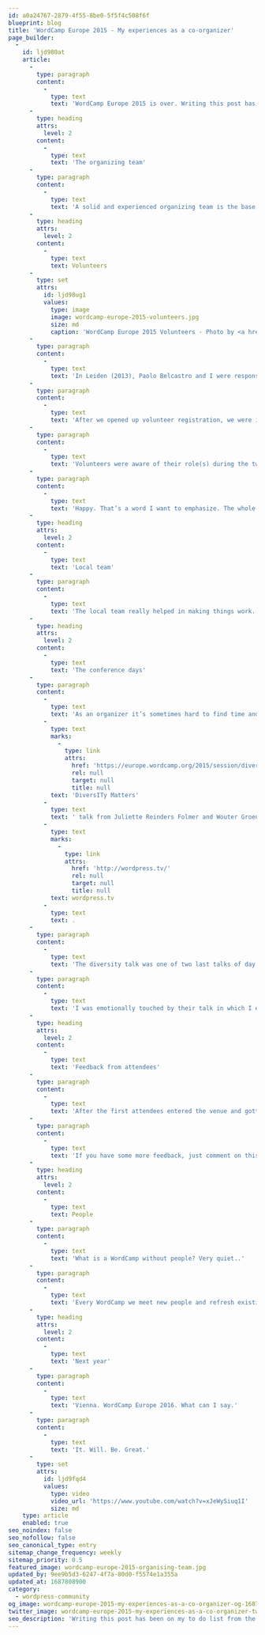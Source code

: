 ```yaml
---
id: a0a24767-2879-4f55-8be0-5f5f4c508f6f
blueprint: blog
title: 'WordCamp Europe 2015 - My experiences as a co-organizer'
page_builder:
  -
    id: ljd980at
    article:
      -
        type: paragraph
        content:
          -
            type: text
            text: 'WordCamp Europe 2015 is over. Writing this post has been on my to do list from the moment I knew I was able to join the organizing team for 2015, so let’s get started and let me tell you more about my experiences.'
      -
        type: heading
        attrs:
          level: 2
        content:
          -
            type: text
            text: 'The organizing team'
      -
        type: paragraph
        content:
          -
            type: text
            text: 'A solid and experienced organizing team is the base for a successful WordCamp. Organizing a WordCamp Europe requires a large team to make sure everything runs as smooth as planned.This years team consisted of the distributed WordCamp Europe team together with the local WordCamp Sevilla team.'
      -
        type: heading
        attrs:
          level: 2
        content:
          -
            type: text
            text: Volunteers
      -
        type: set
        attrs:
          id: ljd98ug1
          values:
            type: image
            image: wordcamp-europe-2015-volunteers.jpg
            size: md
            caption: 'WordCamp Europe 2015 Volunteers - Photo by <a href="https://florianziegler.com/">Florian Ziegler</a>'
      -
        type: paragraph
        content:
          -
            type: text
            text: 'In Leiden (2013), Paolo Belcastro and I were responsible for the volunteers, 50 volunteers that is. This year Luca Sartoni and Rafael Poveda joined me to manage 65 volunteers. During the planning phase, Rafael, Luca and me communicated through weekly meetings on Slack and private messages. Meeting each other before the event felt like we knew each other for years. This resulted in very good understanding of how we work individually and what we could expect from each other during WCEU.'
      -
        type: paragraph
        content:
          -
            type: text
            text: 'After we opened up volunteer registration, we were immediately overwhelmed by the speed and amount of people who wanted to volunteer. This was awesome, as we knew we needed around 70 people to manage all tasks and be sure registration of attendees on day one was not going to slowed down by a shortage of volunteers. For during-the-event communication we used, yes there it is again, Slack. I started a new team and invited all volunteers and the organizing team. Immediately there was interaction between the volunteers, which was great to see! Because of the free WiFi in the venue, people were easy to reach and could use all nice functions of Slack. Well, we just used it to chat, but that sounds nice doesn’t it? It just worked.'
      -
        type: paragraph
        content:
          -
            type: text
            text: 'Volunteers were aware of their role(s) during the two conference days and could use a Volunteer Roles spreadsheet as reference. This was communicated as a Dropbox link through Slack. When briefing started at 7am on Friday, all volunteers knew what to do. THEY TOTALLY ROCKED!! We have had so many pro-active volunteers that, in the case of a question/problem/challenge, we as “managers” were always too late to ask if someone could help. Volunteers just happen to be able to help. Problem solved. Everybody happy.'
      -
        type: paragraph
        content:
          -
            type: text
            text: 'Happy. That’s a word I want to emphasize. The whole organizing team is happy about all the volunteers and how they (or should I say we?) managed to help facilitate such a wonderful event.'
      -
        type: heading
        attrs:
          level: 2
        content:
          -
            type: text
            text: 'Local team'
      -
        type: paragraph
        content:
          -
            type: text
            text: 'The local team really helped in making things work. They knew where to go for diner, what to coolest touristic places were, where to rent bikes to cycle around town and where to find a great location for the WordCamp Europe 2015 after party. Thanks to their knowledge of Sevilla, the local way of doing business and of course the Spanish language, we made it possible for everyone to have good time while in Sevilla, either in the conference areas or outside playing tourist.'
      -
        type: heading
        attrs:
          level: 2
        content:
          -
            type: text
            text: 'The conference days'
      -
        type: paragraph
        content:
          -
            type: text
            text: 'As an organizer it’s sometimes hard to find time and peace to go to a talk an see it from beginning to end. This years WCEU was normal, in which I can say I have only seen two complete talks; Matt’s Q&A and the '
          -
            type: text
            marks:
              -
                type: link
                attrs:
                  href: 'https://europe.wordcamp.org/2015/session/diversity-matters/'
                  rel: null
                  target: null
                  title: null
            text: 'DiversITy Matters'
          -
            type: text
            text: ' talk from Juliette Reinders Folmer and Wouter Groenewold. Check out the other talks on '
          -
            type: text
            marks:
              -
                type: link
                attrs:
                  href: 'http://wordpress.tv/'
                  rel: null
                  target: null
                  title: null
            text: wordpress.tv
          -
            type: text
            text: .
      -
        type: paragraph
        content:
          -
            type: text
            text: 'The diversity talk was one of two last talks of day 2. I joined their talk not just because both speakers are fellow Dutchies, but mainly because I talked to them a lot after the speakers dinner and between sessions, which made me curious to see and hear what they had to tell. From the introduction to the end of the talk I was engaged with both speakers. Juliette is an experienced speaker and together with Wouter she managed to grab the audience attention from the first few sentences. They talked about experiences in the IT industry and Wouter talked about his past. In that past he was bullied a lot. Now he doesn’t want to be ‘victim’ anymore, he wants to show what can be done to feel welcome. Wouter, you rocked on stage!'
      -
        type: paragraph
        content:
          -
            type: text
            text: 'I was emotionally touched by their talk in which I ended up hugging both Wouter and Juliette on stage after their talk to thank them, and to show my appreciation for their very well done talk. Thanks to both of you!'
      -
        type: heading
        attrs:
          level: 2
        content:
          -
            type: text
            text: 'Feedback from attendees'
      -
        type: paragraph
        content:
          -
            type: text
            text: 'After the first attendees entered the venue and gotten their badges, feedback started getting through. All I have heard is positive feedback, telling us how well organized everything was, that the food is great, how good it is to have live translation, that the water taps are refilled often and of course that the WiFi is going on/off/on/off/on/off (hey it’s a conference). This kind of feedback makes organizers fly. We think of a lot of things to make it the best experience for everyone, whether you are a speaker, sponsor, volunteers or ‘just’ an attendee, and what better way to thank us by telling how great everything is.'
      -
        type: paragraph
        content:
          -
            type: text
            text: 'If you have some more feedback, just comment on this post. I love to hear from you.'
      -
        type: heading
        attrs:
          level: 2
        content:
          -
            type: text
            text: People
      -
        type: paragraph
        content:
          -
            type: text
            text: 'What is a WordCamp without people? Very quiet..'
      -
        type: paragraph
        content:
          -
            type: text
            text: 'Every WordCamp we meet new people and refresh existing relations. It doesn’t matter whether you are a junior developer or the head of some mega-big-WordPress company, everybody has an open attitude towards meeting new people and talking with them. That exactly is what makes this community what it is. Language and cultural differences, sexual preference, diet requirements, religion, none of these elements prevent us as a community to connect and cooperate. And with cooperation we help each other to reach our goals.'
      -
        type: heading
        attrs:
          level: 2
        content:
          -
            type: text
            text: 'Next year'
      -
        type: paragraph
        content:
          -
            type: text
            text: 'Vienna. WordCamp Europe 2016. What can I say.'
      -
        type: paragraph
        content:
          -
            type: text
            text: 'It. Will. Be. Great.'
      -
        type: set
        attrs:
          id: ljd9fqd4
          values:
            type: video
            video_url: 'https://www.youtube.com/watch?v=xJeWySiuq1I'
            size: md
    type: article
    enabled: true
seo_noindex: false
seo_nofollow: false
seo_canonical_type: entry
sitemap_change_frequency: weekly
sitemap_priority: 0.5
featured_image: wordcamp-europe-2015-organising-team.jpg
updated_by: 9ee9b5d3-6247-4f7a-80d0-f5574e1a355a
updated_at: 1687808900
category:
  - wordpress-community
og_image: wordcamp-europe-2015-my-experiences-as-a-co-organizer-og-1687808453.png
twitter_image: wordcamp-europe-2015-my-experiences-as-a-co-organizer-twitter-1687808453.png
seo_description: 'Writing this post has been on my to do list from the moment I knew I joined the organizing team for 2015, so let me tell you about my experiences.'
---
```

